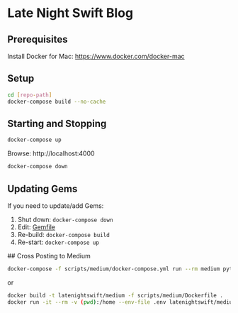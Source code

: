 # Late Night Swift Blog

## Prerequisites

Install Docker for Mac: https://www.docker.com/docker-mac

## Setup

```bash
cd [repo-path]
docker-compose build --no-cache
```

## Starting and Stopping

```bash
docker-compose up
```

Browse: http://localhost:4000

```bash
docker-compose down
```

## Updating Gems

If you need to update/add Gems:

1. Shut down: `docker-compose down`
2. Edit: [Gemfile](Gemfile)
3. Re-build: `docker-compose build`
4. Re-start: `docker-compose up`

## Cross Posting to Medium

```bash
docker-compose -f scripts/medium/docker-compose.yml run --rm medium python post.py -f ../../_posts/2018-04-26-implementing-night-mode.md
```

or

```bash
docker build -t latenightswift/medium -f scripts/medium/Dockerfile .
docker run -it --rm -v (pwd):/home --env-file .env latenightswift/medium bash -c "python post.py -f ../../_posts/2018-04-26-implementing-night-mode.md"
```

